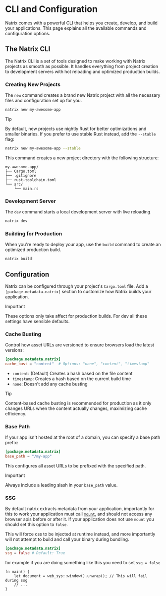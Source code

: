 # CLI and Configuration

Natrix comes with a powerful CLI that helps you create, develop, and build your applications. This page explains all the available commands and configuration options.

## The Natrix CLI

The Natrix CLI is a set of tools designed to make working with Natrix projects as smooth as possible. It handles everything from project creation to development servers with hot reloading and optimized production builds.

### Creating New Projects

The `new` command creates a brand new Natrix project with all the necessary files and configuration set up for you.

```bash
natrix new my-awesome-app
```

> [!TIP]
> By default, new projects use nightly Rust for better optimizations and smaller binaries. 
> If you prefer to use stable Rust instead, add the `--stable` flag:
> ```bash
> natrix new my-awesome-app --stable
> ```

This command creates a new project directory with the following structure:

```plain
my-awesome-app/
├── Cargo.toml
├── .gitignore
├── rust-toolchain.toml
└── src/
    └── main.rs
```

### Development Server

The `dev` command starts a local development server with live reloading.

```bash
natrix dev
```

### Building for Production

When you're ready to deploy your app, use the `build` command to create an optimized production build.

```bash
natrix build
```

## Configuration

Natrix can be configured through your project's `Cargo.toml` file. Add a `[package.metadata.natrix]` section to customize how Natrix builds your application.

>[!IMPORTANT]
> These options only take affect for production builds. For dev all these settings have sensible defaults.

### Cache Busting

Control how asset URLs are versioned to ensure browsers load the latest versions:

```toml
[package.metadata.natrix]
cache_bust = "content"  # Options: "none", "content", "timestamp"
```

- `content`: (Default) Creates a hash based on the file content
- `timestamp`: Creates a hash based on the current build time
- `none`: Doesn't add any cache busting

> [!TIP]
> Content-based cache busting is recommended for production as it only changes URLs when the content actually changes, maximizing cache efficiency.

### Base Path

If your app isn't hosted at the root of a domain, you can specify a base path prefix:

```toml
[package.metadata.natrix]
base_path = "/my-app" 
```

This configures all asset URLs to be prefixed with the specified path.

> [!IMPORTANT]
> Always include a leading slash in your `base_path` value.

### SSG 
By default natrix extracts metadata from your application, importantly for this to work your application must call [`mount`](reactivity::mount::mount), and should not access any browser apis before or after it. 
If your application does not use `mount` you should set this option to `false`.

This will force css to be injected at runtime instead, and more importantly will not attempt to build and call your binary during bundling.
```toml
[package.metadata.natrix]
ssg = false # Default: True
```

for example if you are doing something like this you need to set `ssg = false`
```rust,compile_fail
fn main() {
    let document = web_sys::window().unwrap(); // This will fail during ssg
    // ...
}
```
